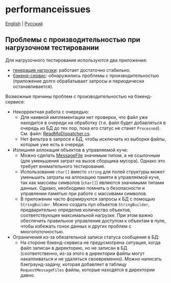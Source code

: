 # performanceissues

[English](performanceissues.md) | [Русский](performanceissues.ru.md)

## Проблемы с производительностью при нагрузочном тестировании

Для нагрузочного тестирования используются два приложения:
- [генерация нагрузки](../loadtesting/README.ru.md): работает достаточно стабильно.
- [бэкенд-сервис](../backendservice/README.ru.md): обнаружились проблемы с производительностью (приложение долго обрабатывает запросы и периодически останавливается).

Возможные причины проблем с производительностью на бэкенд-сервисе:
- Некорректная работа с очередью:
    - Для наивной имплементации нет проверки, что файл уже находится в очереди на обработку (т.е. файл будет добавляться в очередь из БД до тех пор, пока его статус не станет `Processed`). См. файл: [ReadMqDispatcher.cs](../mqlibrary/src/QueueDispatchers/ReadMqDispatcher.cs).
    - Нет фильтра в запросе к БД, чтобы исключать из выборки файлы, которые уже есть в очереди.
- Излишняя аллокация объектов в управляемой куче:
    - Можно сделать [MessageFile](../mqlibrary/src/Models/MessageFile.cs) значимым типом, а не ссылочным (для уменьшения затрат на вызов сборщика мусора). Однако это требует внимательного тестирования.
    - Использование `char[]` вместо `string` для полей структуры может уменьшить затраты на аллокацию памяти в управляемой куче, так как массивы символов (`char[]`) являются значимыми типами данных. Однако, необходимо помнить о безопасности и управлении памятью при работе с массивами символов.
    - В приложении часто формируются запросы к БД с помощью `StringBuilder`. Можно создать пул объектов `StringBuilder`, предварительно определив количество объектов, соответствующее максимальной нагрузке. При этом важно обеспечить правильное управление доступом к объектам в пуле, чтобы избежать гонок данных и других проблем с многопоточностью.
- Ограничения из-за обязательной записи статуса сообщения в БД:
    - На стороне бэкенд-сервиса не предусмотрена ситуация, когда файл записан в директорию, но не записан в БД (соответственно, из-за этого в директории файлы могут накапливаться и не удаляться своевременно). Можно написать бэкграунд-задачу, которая добавляет в таблицу `RequestMessageFiles` файлы, которые находятся в директории давно.
